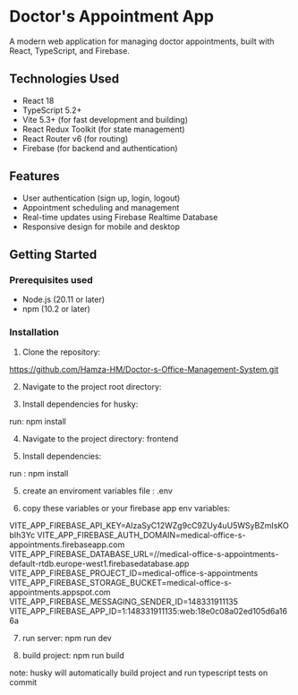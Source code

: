 # Doctor's Appointment App

A modern web application for managing doctor appointments, built with React, TypeScript, and Firebase.

## Technologies Used

- React 18
- TypeScript 5.2+
- Vite 5.3+ (for fast development and building)
- React Redux Toolkit (for state management)
- React Router v6 (for routing)
- Firebase (for backend and authentication)

## Features

- User authentication (sign up, login, logout)
- Appointment scheduling and management
- Real-time updates using Firebase Realtime Database
- Responsive design for mobile and desktop

## Getting Started

### Prerequisites used

- Node.js (20.11 or later)
- npm (10.2 or later)

### Installation

1. Clone the repository:

https://github.com/Hamza-HM/Doctor-s-Office-Management-System.git

2. Navigate to the project root directory:

3. Install dependencies for husky:

run: npm install

4. Navigate to the project directory: frontend

5. Install dependencies:

run : npm install

5. create an enviroment variables file : .env

6. copy these variables or your firebase app env variables:

VITE_APP_FIREBASE_API_KEY=AIzaSyC12WZg9cC9ZUy4uU5WSyBZmIsKObIh3Yc
VITE_APP_FIREBASE_AUTH_DOMAIN=medical-office-s-appointments.firebaseapp.com
VITE_APP_FIREBASE_DATABASE_URL=//medical-office-s-appointments-default-rtdb.europe-west1.firebasedatabase.app
VITE_APP_FIREBASE_PROJECT_ID=medical-office-s-appointments
VITE_APP_FIREBASE_STORAGE_BUCKET=medical-office-s-appointments.appspot.com
VITE_APP_FIREBASE_MESSAGING_SENDER_ID=148331911135
VITE_APP_FIREBASE_APP_ID=1:148331911135:web:18e0c08a02ed105d6a166a

7. run server: npm run dev

8. build project: npm run build

note: husky will automatically build project and run typescript tests on commit
